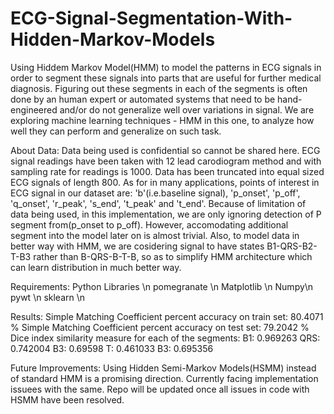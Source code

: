 # ECG-Signal-Segmentation-With-Hidden-Markov-Models
Using Hiddem Markov Model(HMM) to model the patterns in ECG signals in order to segment these signals into parts that are useful for further medical diagnosis. Figuring out these segments in each of the segments is often done by an human expert or automated systems that need to be hand-engineered and/or do not generalize well over variations in signal. We are exploring machine learning techniques - HMM in this one, to analyze how well they can perform and generalize on such task.


About Data:
Data being used is confidential so cannot be shared here.
ECG signal readings have been taken with 12 lead carodiogram method and with sampling rate for readings is 1000. Data has been truncated into equal sized ECG signals of length 800. 
As for in many applications, points of interest in ECG signal in our dataset are: 
'b'(i.e.baseline signal), 'p_onset', 'p_off', 'q_onset', 'r_peak', 's_end', 't_peak' and 't_end'.
Because of limitation of data being used, in this implementation, we are only ignoring detection of P segment from(p_onset to p_off). However, accomodating additional segment into the model later on is almost trivial.
Also, to model data in better way with HMM, we are cosidering signal to have states B1-QRS-B2-T-B3 rather than B-QRS-B-T-B, so as to simplify HMM architecture which can learn distribution in much better way.


Requirements: Python Libraries \n
pomegranate \n
Matplotlib \n
Numpy\n
pywt \n
sklearn \n
 

Results:
Simple Matching Coefficient percent accuracy on train set: 80.4071 %
Simple Matching Coefficient percent accuracy on test set: 79.2042 %
Dice index similarity measure for each of the segments:
B1: 0.969263
QRS: 0.742004
B3: 0.69598
T: 0.461033
B3: 0.695356


Future Improvements: Using Hidden Semi-Markov Models(HSMM) instead of standard HMM is a promising direction. Currently facing implementation issuees with the same. Repo will be updated once all issues in code with HSMM have been resolved.
